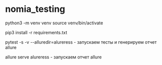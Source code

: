 # nomia_testing
python3 -m venv venv
source venv/bin/activate

pip3 install -r requirements.txt 

pytest -s -v --alluredir=alureress - запускаем тесты и генерируем отчет allure

allure serve alureress - запускаем отчет allure



